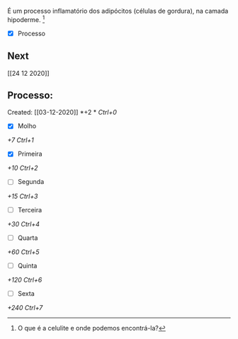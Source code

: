 É um processo inflamatório dos adipócitos (células de gordura), na camada hipoderme. [^914679]

[^914679]: O que é a celulite e onde podemos encontrá-la? 

- [x] Processo

## Next
[[24 12 2020]]
## Processo:
Created: [[03-12-2020]]
*+2 *  *Ctrl+0*
- [x] Molho  

*+7*  *Ctrl+1*

- [x] Primeira 

*+10*  *Ctrl+2*

- [ ] Segunda

*+15*  *Ctrl+3*

- [ ] Terceira 

*+30*  *Ctrl+4*

- [ ] Quarta 

*+60*  *Ctrl+5*

- [ ] Quinta 

*+120*  *Ctrl+6*

- [ ] Sexta 

*+240*  *Ctrl+7*